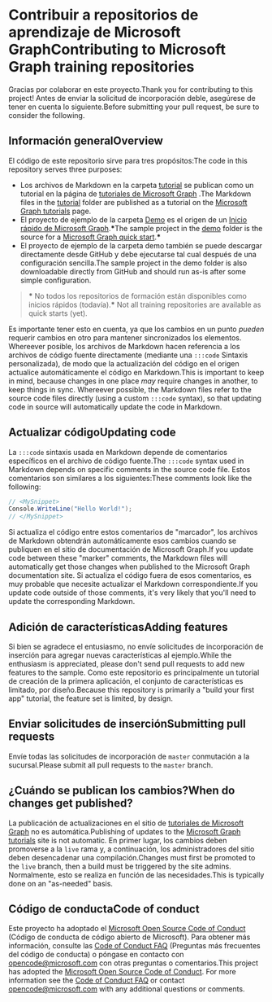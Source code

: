 # <a name="contributing-to-microsoft-graph-training-repositories"></a><span data-ttu-id="ac89e-101">Contribuir a repositorios de aprendizaje de Microsoft Graph</span><span class="sxs-lookup"><span data-stu-id="ac89e-101">Contributing to Microsoft Graph training repositories</span></span>

<span data-ttu-id="ac89e-102">Gracias por colaborar en este proyecto.</span><span class="sxs-lookup"><span data-stu-id="ac89e-102">Thank you for contributing to this project!</span></span> <span data-ttu-id="ac89e-103">Antes de enviar la solicitud de incorporación deble, asegúrese de tener en cuenta lo siguiente.</span><span class="sxs-lookup"><span data-stu-id="ac89e-103">Before submitting your pull request, be sure to consider the following.</span></span>

## <a name="overview"></a><span data-ttu-id="ac89e-104">Información general</span><span class="sxs-lookup"><span data-stu-id="ac89e-104">Overview</span></span>

<span data-ttu-id="ac89e-105">El código de este repositorio sirve para tres propósitos:</span><span class="sxs-lookup"><span data-stu-id="ac89e-105">The code in this repository serves three purposes:</span></span>

- <span data-ttu-id="ac89e-106">Los archivos de Markdown en la carpeta [tutorial](/tutorial) se publican como un tutorial en la página de [tutoriales de Microsoft Graph](https://docs.microsoft.com/graph/tutorials) .</span><span class="sxs-lookup"><span data-stu-id="ac89e-106">The Markdown files in the [tutorial](/tutorial) folder are published as a tutorial on the [Microsoft Graph tutorials](https://docs.microsoft.com/graph/tutorials) page.</span></span>
- <span data-ttu-id="ac89e-107">El proyecto de ejemplo de la carpeta [Demo](/demo) es el origen de un [Inicio rápido de Microsoft Graph](https://developer.microsoft.com/graph/quick-start).**\***</span><span class="sxs-lookup"><span data-stu-id="ac89e-107">The sample project in the [demo](/demo) folder is the source for a [Microsoft Graph quick start](https://developer.microsoft.com/graph/quick-start).**\***</span></span>
- <span data-ttu-id="ac89e-108">El proyecto de ejemplo de la carpeta demo también se puede descargar directamente desde GitHub y debe ejecutarse tal cual después de una configuración sencilla.</span><span class="sxs-lookup"><span data-stu-id="ac89e-108">The sample project in the demo folder is also downloadable directly from GitHub and should run as-is after some simple configuration.</span></span>

> <span data-ttu-id="ac89e-109">**\*** No todos los repositorios de formación están disponibles como inicios rápidos (todavía).</span><span class="sxs-lookup"><span data-stu-id="ac89e-109">**\*** Not all training repositories are available as quick starts (yet).</span></span>

<span data-ttu-id="ac89e-110">Es importante tener esto en cuenta, ya que los cambios en un punto *pueden* requerir cambios en otro para mantener sincronizados los elementos. Whereever posible, los archivos de Markdown hacen referencia a los archivos de código fuente directamente (mediante una `:::code` Sintaxis personalizada), de modo que la actualización del código en el origen actualice automáticamente el código en Markdown.</span><span class="sxs-lookup"><span data-stu-id="ac89e-110">This is important to keep in mind, because changes in one place *may* require changes in another, to keep things in sync. Whereever possible, the Markdown files refer to the source code files directly (using a custom `:::code` syntax), so that updating code in source will automatically update the code in Markdown.</span></span>

## <a name="updating-code"></a><span data-ttu-id="ac89e-111">Actualizar código</span><span class="sxs-lookup"><span data-stu-id="ac89e-111">Updating code</span></span>

<span data-ttu-id="ac89e-112">La `:::code` sintaxis usada en Markdown depende de comentarios específicos en el archivo de código fuente.</span><span class="sxs-lookup"><span data-stu-id="ac89e-112">The `:::code` syntax used in Markdown depends on specific comments in the source code file.</span></span> <span data-ttu-id="ac89e-113">Estos comentarios son similares a los siguientes:</span><span class="sxs-lookup"><span data-stu-id="ac89e-113">These comments look like the following:</span></span>

```csharp
// <MySnippet>
Console.WriteLine("Hello World!");
// </MySnippet>
```

<span data-ttu-id="ac89e-114">Si actualiza el código entre estos comentarios de "marcador", los archivos de Markdown obtendrán automáticamente esos cambios cuando se publiquen en el sitio de documentación de Microsoft Graph.</span><span class="sxs-lookup"><span data-stu-id="ac89e-114">If you update code between these "marker" comments, the Markdown files will automatically get those changes when published to the Microsoft Graph documentation site.</span></span> <span data-ttu-id="ac89e-115">Si actualiza el código fuera de esos comentarios, es muy probable que necesite actualizar el Markdown correspondiente.</span><span class="sxs-lookup"><span data-stu-id="ac89e-115">If you update code outside of those comments, it's very likely that you'll need to update the corresponding Markdown.</span></span>

## <a name="adding-features"></a><span data-ttu-id="ac89e-116">Adición de características</span><span class="sxs-lookup"><span data-stu-id="ac89e-116">Adding features</span></span>

<span data-ttu-id="ac89e-117">Si bien se agradece el entusiasmo, no envíe solicitudes de incorporación de inserción para agregar nuevas características al ejemplo.</span><span class="sxs-lookup"><span data-stu-id="ac89e-117">While the enthusiasm is appreciated, please don't send pull requests to add new features to the sample.</span></span> <span data-ttu-id="ac89e-118">Como este repositorio es principalmente un tutorial de creación de la primera aplicación, el conjunto de características es limitado, por diseño.</span><span class="sxs-lookup"><span data-stu-id="ac89e-118">Because this repository is primarily a "build your first app" tutorial, the feature set is limited, by design.</span></span>

## <a name="submitting-pull-requests"></a><span data-ttu-id="ac89e-119">Enviar solicitudes de inserción</span><span class="sxs-lookup"><span data-stu-id="ac89e-119">Submitting pull requests</span></span>

<span data-ttu-id="ac89e-120">Envíe todas las solicitudes de incorporación de `master` conmutación a la sucursal.</span><span class="sxs-lookup"><span data-stu-id="ac89e-120">Please submit all pull requests to the `master` branch.</span></span>

## <a name="when-do-changes-get-published"></a><span data-ttu-id="ac89e-121">¿Cuándo se publican los cambios?</span><span class="sxs-lookup"><span data-stu-id="ac89e-121">When do changes get published?</span></span>

<span data-ttu-id="ac89e-122">La publicación de actualizaciones en el sitio de [tutoriales de Microsoft Graph](https://docs.microsoft.com/graph/tutorials) no es automática.</span><span class="sxs-lookup"><span data-stu-id="ac89e-122">Publishing of updates to the [Microsoft Graph tutorials](https://docs.microsoft.com/graph/tutorials) site is not automatic.</span></span> <span data-ttu-id="ac89e-123">En primer lugar, los cambios deben promoverse a la `live` rama y, a continuación, los administradores del sitio deben desencadenar una compilación.</span><span class="sxs-lookup"><span data-stu-id="ac89e-123">Changes must first be promoted to the `live` branch, then a build must be triggered by the site admins.</span></span> <span data-ttu-id="ac89e-124">Normalmente, esto se realiza en función de las necesidades.</span><span class="sxs-lookup"><span data-stu-id="ac89e-124">This is typically done on an "as-needed" basis.</span></span>

## <a name="code-of-conduct"></a><span data-ttu-id="ac89e-125">Código de conducta</span><span class="sxs-lookup"><span data-stu-id="ac89e-125">Code of conduct</span></span>

<span data-ttu-id="ac89e-p106">Este proyecto ha adoptado el [Microsoft Open Source Code of Conduct](https://opensource.microsoft.com/codeofconduct/) (Código de conducta de código abierto de Microsoft). Para obtener más información, consulte las [Code of Conduct FAQ](https://opensource.microsoft.com/codeofconduct/faq/) (Preguntas más frecuentes del código de conducta) o póngase en contacto con [opencode@microsoft.com](mailto:opencode@microsoft.com) con otras preguntas o comentarios.</span><span class="sxs-lookup"><span data-stu-id="ac89e-p106">This project has adopted the [Microsoft Open Source Code of Conduct](https://opensource.microsoft.com/codeofconduct/). For more information see the [Code of Conduct FAQ](https://opensource.microsoft.com/codeofconduct/faq/) or contact [opencode@microsoft.com](mailto:opencode@microsoft.com) with any additional questions or comments.</span></span>
